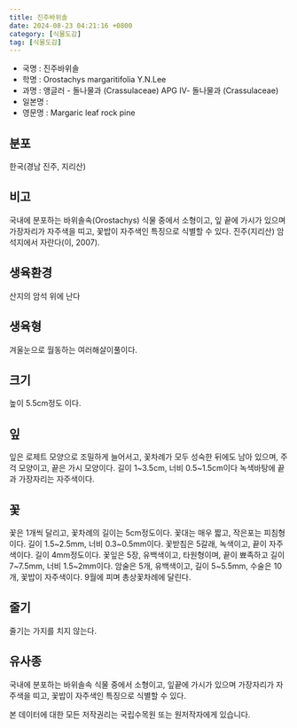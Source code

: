 ```yaml
---
title: 진주바위솔
date: 2024-08-23 04:21:16 +0800
category: [식물도감]
tag: [식물도감]
---
```




- 국명 : 진주바위솔
- 학명 : Orostachys margaritifolia Y.N.Lee
- 과명 : 앵글러 - 돌나물과 (Crassulaceae) APG Ⅳ- 돌나물과 (Crassulaceae)
- 일본명 : 
- 영문명 : Margaric leaf rock pine


## 분포
한국(경남 진주, 지리산)
## 비고
국내에 분포하는 바위솔속(Orostachys) 식물 중에서 소형이고, 잎 끝에 가시가 있으며 가장자리가 자주색을 띠고, 꽃밥이 자주색인 특징으로 식별할 수 있다. 진주(지리산) 암석지에서 자란다(이, 2007). 
## 생육환경
산지의 암석 위에 난다
## 생육형
겨울눈으로 월동하는 여러해살이풀이다.
## 크기
높이 5.5cm정도 이다.
## 잎
잎은 로제트 모양으로 조밀하게 늘어서고, 꽃차례가 모두 성숙한 뒤에도 남아 있으며, 주걱 모양이고, 끝은 가시 모양이다. 길이 1~3.5cm, 너비 0.5~1.5cm이다 녹색바탕에 끝과 가장자리는 자주색이다.
## 꽃
꽃은 1개씩 달리고, 꽃차례의 길이는 5cm정도이다. 꽃대는 매우 짧고, 작은포는 피침형이다. 길이 1.5~2.5mm, 너비 0.3~0.5mm이다. 꽃받침은 5갈래, 녹색이고, 끝이 자주색이다. 길이 4mm정도이다. 꽃잎은 5장, 유백색이고, 타원형이며, 끝이 뾰족하고 길이 7~7.5mm, 너비 1.5~2mm이다. 암술은 5개, 유백색이고, 길이 5~5.5mm, 수술은 10개, 꽃밥이 자주색이다. 9월에 피며 총상꽃차례에 달린다.
## 줄기
줄기는 가지를 치지 않는다.
## 유사종
국내에 분포하는 바위솔속 식물 중에서 소형이고, 잎끝에 가시가 있으며 가장자리가 자주색을 띠고, 꽃밥이 자주색인 특징으로 식별할 수 있다.






본 데이터에 대한 모든 저작권리는 국립수목원 또는 원저작자에게 있습니다.
